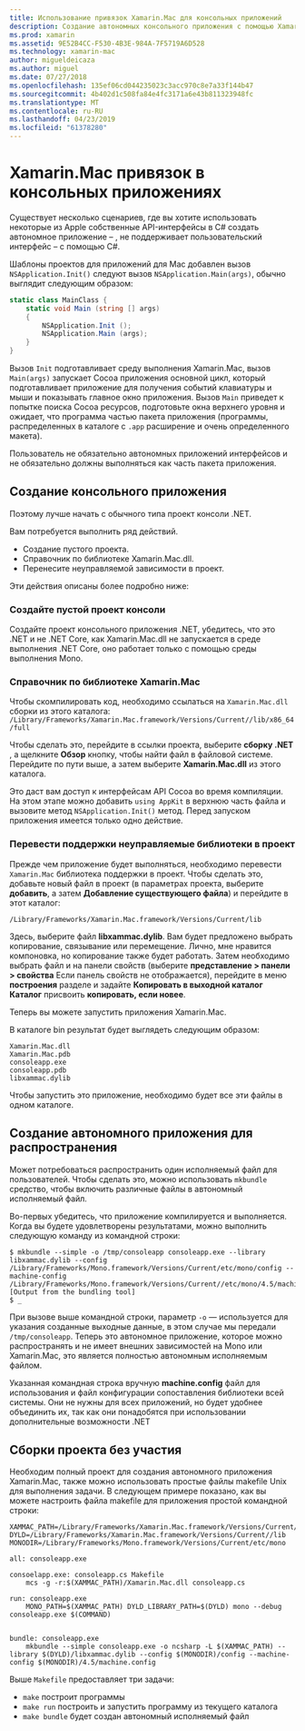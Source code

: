 ```yaml
---
title: Использование привязок Xamarin.Mac для консольных приложений
description: Создание автономных консольного приложения с помощью Xamarin.Mac, для доступа к macOS собственного API-интерфейсы.
ms.prod: xamarin
ms.assetid: 9E52B4CC-F530-4B3E-984A-7F5719A6D528
ms.technology: xamarin-mac
author: migueldeicaza
ms.author: miguel
ms.date: 07/27/2018
ms.openlocfilehash: 135ef06cd044235023c3acc970c8e7a33f144b47
ms.sourcegitcommit: 4b402d1c508fa84e4fc3171a6e43b811323948fc
ms.translationtype: MT
ms.contentlocale: ru-RU
ms.lasthandoff: 04/23/2019
ms.locfileid: "61378280"
---
```

# <a name="xamarinmac-bindings-in-console-apps"></a>Xamarin.Mac привязок в консольных приложениях

Существует несколько сценариев, где вы хотите использовать некоторые из Apple собственные API-интерфейсы в C# создать автономное приложение &ndash; , не поддерживает пользовательский интерфейс &ndash; с помощью C#.

Шаблоны проектов для приложений для Mac добавлен вызов `NSApplication.Init()` следуют вызов `NSApplication.Main(args)`, обычно выглядит следующим образом:

```csharp
static class MainClass {
    static void Main (string [] args)
    {
        NSApplication.Init ();
        NSApplication.Main (args);
    }
}
```

Вызов `Init` подготавливает среду выполнения Xamarin.Mac, вызов `Main(args)` запускает Cocoa приложения основной цикл, который подготавливает приложение для получения событий клавиатуры и мыши и показывать главное окно приложения.   Вызов `Main` приведет к попытке поиска Cocoa ресурсов, подготовьте окна верхнего уровня и ожидает, что программа частью пакета приложения (программы, распределенных в каталоге с `.app` расширение и очень определенного макета).

Пользователь не обязательно автономных приложений интерфейсов и не обязательно должны выполняться как часть пакета приложения.

## <a name="creating-the-console-app"></a>Создание консольного приложения

Поэтому лучше начать с обычного типа проект консоли .NET.

Вам потребуется выполнить ряд действий.

- Создание пустого проекта.
- Справочник по библиотеке Xamarin.Mac.dll.
- Перенесите неуправляемой зависимости в проект.

Эти действия описаны более подробно ниже:

### <a name="create-an-empty-console-project"></a>Создайте пустой проект консоли

Создайте проект консольного приложения .NET, убедитесь, что это .NET и не .NET Core, как Xamarin.Mac.dll не запускается в среде выполнения .NET Core, оно работает только с помощью среды выполнения Mono.

### <a name="reference-the-xamarinmac-library"></a>Справочник по библиотеке Xamarin.Mac

Чтобы скомпилировать код, необходимо ссылаться на `Xamarin.Mac.dll` сборки из этого каталога: `/Library/Frameworks/Xamarin.Mac.framework/Versions/Current//lib/x86_64/full`

Чтобы сделать это, перейдите в ссылки проекта, выберите **сборку .NET** , а щелкните **Обзор** кнопку, чтобы найти файл в файловой системе.  Перейдите по пути выше, а затем выберите **Xamarin.Mac.dll** из этого каталога.

Это даст вам доступ к интерфейсам API Cocoa во время компиляции.   На этом этапе можно добавить `using AppKit` в верхнюю часть файла и вызовите метод `NSApplication.Init()` метод.   Перед запуском приложения имеется только одно действие.

### <a name="bring-the-unmanaged-support-library-into-your-project"></a>Перевести поддержки неуправляемые библиотеки в проект

Прежде чем приложение будет выполняться, необходимо перевести `Xamarin.Mac` библиотека поддержки в проект.   Чтобы сделать это, добавьте новый файл в проект (в параметрах проекта, выберите **добавить**, а затем **Добавление существующего файла**) и перейдите в этот каталог:

`/Library/Frameworks/Xamarin.Mac.framework/Versions/Current/lib`

Здесь, выберите файл **libxammac.dylib**.   Вам будет предложено выбрать копирование, связывание или перемещение.   Лично, мне нравится компоновка, но копирование также будет работать.    Затем необходимо выбрать файл и на панели свойств (выберите **представление > панели > свойства** Если панель свойств не отображается), перейдите в меню **построения** разделе и задайте **Копировать в выходной каталог Каталог** присвоить **копировать, если новее**.

Теперь вы можете запустить приложения Xamarin.Mac.

В каталоге bin результат будет выглядеть следующим образом:

```
Xamarin.Mac.dll
Xamarin.Mac.pdb
consoleapp.exe
consoleapp.pdb
libxammac.dylib
```

Чтобы запустить это приложение, необходимо будет все эти файлы в одном каталоге.

## <a name="building-a-standalone-application-for-distribution"></a>Создание автономного приложения для распространения

Может потребоваться распространить один исполняемый файл для пользователей.  Чтобы сделать это, можно использовать `mkbundle` средство, чтобы включить различные файлы в автономный исполняемый файл.

Во-первых убедитесь, что приложение компилируется и выполняется.   Когда вы будете удовлетворены результатами, можно выполнить следующую команду из командной строки:

```
$ mkbundle --simple -o /tmp/consoleapp consoleapp.exe --library libxammac.dylib --config /Library/Frameworks/Mono.framework/Versions/Current/etc/mono/config --machine-config /Library/Frameworks/Mono.framework/Versions/Current//etc/mono/4.5/machine.config
[Output from the bundling tool]
$ _
```

При вызове выше командной строки, параметр `-o` — используется для указания созданные выходные данные, в этом случае мы передали `/tmp/consoleapp`.   Теперь это автономное приложение, которое можно распространять и не имеет внешних зависимостей на Mono или Xamarin.Mac, это является полностью автономным исполняемым файлом.

Указанная командная строка вручную **machine.config** файл для использования и файл конфигурации сопоставления библиотеки всей системы.   Они не нужны для всех приложений, но будет удобнее объединить их, так как они понадобятся при использовании дополнительные возможности .NET

## <a name="project-less-builds"></a>Сборки проекта без участия

Необходим полный проект для создания автономного приложения Xamarin.Mac, также можно использовать простые файлы makefile Unix для выполнения задачи.   В следующем примере показано, как вы можете настроить файла makefile для приложения простой командной строки:

```
XAMMAC_PATH=/Library/Frameworks/Xamarin.Mac.framework/Versions/Current//lib/x86_64/full/
DYLD=/Library/Frameworks/Xamarin.Mac.framework/Versions/Current//lib
MONODIR=/Library/Frameworks/Mono.framework/Versions/Current/etc/mono

all: consoleapp.exe

consoelapp.exe: consoleapp.cs Makefile
    mcs -g -r:$(XAMMAC_PATH)/Xamarin.Mac.dll consoleapp.cs
    
run: consoleapp.exe
    MONO_PATH=$(XAMMAC_PATH) DYLD_LIBRARY_PATH=$(DYLD) mono --debug consoleapp.exe $(COMMAND)


bundle: consoleapp.exe
    mkbundle --simple consoleapp.exe -o ncsharp -L $(XAMMAC_PATH) --library $(DYLD)/libxammac.dylib --config $(MONODIR)/config --machine-config $(MONODIR)/4.5/machine.config
```

Выше `Makefile` предоставляет три задачи:

- `make` построит программы
- `make run` построить и запустить программу из текущего каталога
- `make bundle` будет создан автономный исполняемый файл
